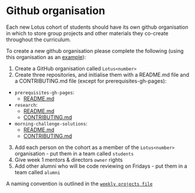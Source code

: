 # Github organisation

Each new Lotus cohort of students should have its own github organisation in which
to store group projects and other materials they co-create throughout the curriculum.

To create a new github organisation please complete the following (using this organisation as an [example](https://github.com/FAC10)):

1. Create a GitHub organisation called `Lotus<number>`
2. Create three repositories, and initialise them with a README.md file and a CONTRIBUTING.md file (except for prerequisites-gh-pages):
  + `prerequisites-gh-pages`:
    + [README.md](https://github.com/FAC10/prerequisites-gh-pages/blob/master/README.md)
  + `research`:
    + [README.md](https://github.com/FAC10/research/blob/master/README.md)
    + [CONTRIBUTING.md](https://github.com/FAC10/research/blob/master/CONTRIBUTING.md)
  + `morning-challenge-solutions`:
    + [README.md](https://github.com/FAC10/morning-challenge-solutions/blob/master/README.md)
    + [CONTRIBUTING.md](https://github.com/FAC10/morning-challenge-solutions/blob/master/CONTRIBUTING.md)
3. Add each person on the cohort as a member of the `Lotus<number>` organisation - put them in a team called `students`
4. Give week 1 mentors & directors `owner` rights
5. Add other alumni who will be code reviewing on Fridays - put them in a team called `alumni`

A naming convention is outlined in the [`weekly projects file`](https://github.com/lotus-coding-school/master-reference/blob/master/coursebook/general/weekly-projects.md)
